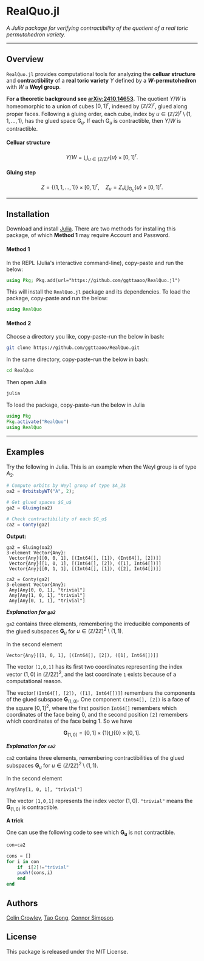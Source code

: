 # RealQuo.jl

*A Julia package for verifying contractibility of the quotient of a real toric permutohedron variety.*

---

##  Overview

`RealQuo.jl` provides computational tools for analyzing the **celluar structure** and **contractibility** of a **real toric variety** $Y$ defined by a **$W$-permutohedron** with $W$ a **Weyl group**.  

**For a theoretic background see [arXiv:2410.14653](https://arxiv.org/abs/2410.14653).** The quotient $Y/W$ is homeomorphic to a union of cubes $[0,1]^r$, indexed by $(\mathbb{Z}/2)^r$, glued along proper faces. Following a gluing order, each cube, index by $u\in(\mathbb{Z}/2)^r\setminus (1,1,\ldots,1)$, has the glued space $\mathrm{G}_u$. If each $\mathrm{G}_u$ is contractible, then $Y/W$ is contractible.

#### Celluar structure
```math
Y/W=\bigcup_{u\in (\mathbb{Z}/2)^r}\{u\}\times [0,1]^r.
```

#### Gluing step
```math
Z=\{(1,1,\ldots,1)\}\times [0,1]^r, \quad Z_u=Z_{v}\bigcup_{\mathrm{G}_u}\{u\}\times [0,1]^r.
```


---

## Installation
Download and install [Julia](https://julialang.org/downloads/). There are two methods for installing this package, of which **Method 1** may require Account and Password.

#### Method 1
 In the REPL (Julia's interactive command-line), copy-paste and run the below:

```julia
using Pkg; Pkg.add(url="https://github.com/ggttaaoo/RealQuo.jl")
```

This will install the `RealQuo.jl` package and its dependencies. To load the package, copy-paste and run the below:

```julia
using RealQuo
```

#### Method 2
Choose a directory you like, copy-paste-run the below in bash:
```bash
git clone https://github.com/ggttaaoo/RealQuo.git
```

In the same directory, copy-paste-run the below in bash:
```bash
cd RealQuo
```
Then open Julia
```bash
julia
```
To load the package, copy-paste-run the below in Julia
```julia
using Pkg
Pkg.activate("RealQuo")
using RealQuo
```

---

## Examples

Try the following in Julia. This is an example when the Weyl group is of type $A_2$.
```julia
# Compute orbits by Weyl group of type $A_2$
oa2 = OrbitsbyWT("A", 2);

# Get glued spaces $G_u$
ga2 = Gluing(oa2)

# Check contractibility of each $G_u$
ca2 = Conty(ga2)
```

**Output:**

```
ga2 = Gluing(oa2)
3-element Vector{Any}:
 Vector{Any}[[0, 0, 1], [(Int64[], [1]), (Int64[], [2])]]
 Vector{Any}[[1, 0, 1], [(Int64[], [2]), ([1], Int64[])]]
 Vector{Any}[[0, 1, 1], [(Int64[], [1]), ([2], Int64[])]]

ca2 = Conty(ga2)
3-element Vector{Any}:
 Any[Any[0, 0, 1], "trivial"]
 Any[Any[1, 0, 1], "trivial"]
 Any[Any[0, 1, 1], "trivial"]
```

***Explanation for `ga2`***

`ga2` contains three elements, remembering the irreducible components of the glued subspaces $\mathbf{G}_u$ for $u\in(\mathbb{Z}/2\mathbb{Z})^2\setminus (1,1)$. 

In the second element 
```
Vector{Any}[[1, 0, 1], [(Int64[], [2]), ([1], Int64[])]]
```
The vector `[1,0,1]` has its first two coordinates representing the index vector $(1,0)$ in $(\mathbb{Z}/2\mathbb{Z})^2$, and the last coordinate `1` exists because of a computational reason.

The vector`[(Int64[], [2]), ([1], Int64[])]]` remembers the components of the glued subspace $\mathbf{G}_{(1,0)}$. One component `(Int64[], [2])` is a face of the square $[0,1]^2$, where the first position `Int64[]` remembers which coordinates of the face being $0$, and the second position `[2]` remembers which coordinates of the face being $1$.
So we have
```math
\mathbf{G}_{(1,0)}=[0,1]\times \{1\}\bigcup \{0\}\times [0,1].
```

***Explanation for `ca2`***

`ca2` contains three elements, remembering contractibilities of the glued subspaces $\mathbf{G}_u$ for $u\in(\mathbb{Z}/2\mathbb{Z})^2\setminus (1,1)$. 

In the second element 
```
Any[Any[1, 0, 1], "trivial"]
```
The vector `[1,0,1]` represents the index vector $(1,0)$. `"trivial"` means the $\mathbf{G}_{(1,0)}$ is contractible.


**A trick**

One can use the following code to see which $\mathbf{G_u}$ is not contractible.

```julia
con=ca2

cons = []
for i in con 
    if  i[2]!="trivial"
    push!(cons,i)
    end
end
```





## Authors
[Colin Crowley](https://sites.google.com/view/colincrowley/home), 
[Tao Gong](https://ggttaaoo.github.io), 
[Connor Simpson](https://connorgs.net).

## License

This package is released under the MIT License.
